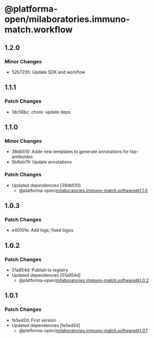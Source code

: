 # @platforma-open/milaboratories.immuno-match.workflow

## 1.2.0

### Minor Changes

- 52b7235: Update SDK and workflow

## 1.1.1

### Patch Changes

- 1dc56bc: chore: update deps

## 1.1.0

### Minor Changes

- 38db510: Adde new templates to generate annotations for top-antiboides
- 5b8eb79: Update annotations

### Patch Changes

- Updated dependencies [38db510]
  - @platforma-open/milaboratories.immuno-match.software@1.1.0

## 1.0.3

### Patch Changes

- e40101e: Add logs; fixed logos

## 1.0.2

### Patch Changes

- 01a954d: Publish to registry
- Updated dependencies [01a954d]
  - @platforma-open/milaboratories.immuno-match.software@1.0.2

## 1.0.1

### Patch Changes

- fe5ed2d: First version
- Updated dependencies [fe5ed2d]
  - @platforma-open/milaboratories.immuno-match.software@1.0.1
